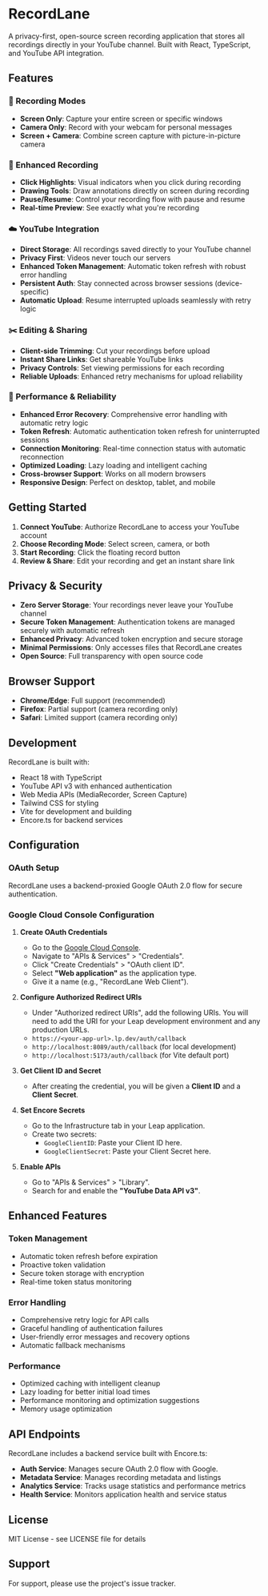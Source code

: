 # RecordLane

A privacy-first, open-source screen recording application that stores all recordings directly in your YouTube channel. Built with React, TypeScript, and YouTube API integration.

## Features

### 🎥 Recording Modes
- **Screen Only**: Capture your entire screen or specific windows
- **Camera Only**: Record with your webcam for personal messages
- **Screen + Camera**: Combine screen capture with picture-in-picture camera

### 🎨 Enhanced Recording
- **Click Highlights**: Visual indicators when you click during recording
- **Drawing Tools**: Draw annotations directly on screen during recording
- **Pause/Resume**: Control your recording flow with pause and resume
- **Real-time Preview**: See exactly what you're recording

### ☁️ YouTube Integration
- **Direct Storage**: All recordings saved directly to your YouTube channel
- **Privacy First**: Videos never touch our servers
- **Enhanced Token Management**: Automatic token refresh with robust error handling
- **Persistent Auth**: Stay connected across browser sessions (device-specific)
- **Automatic Upload**: Resume interrupted uploads seamlessly with retry logic

### ✂️ Editing & Sharing
- **Client-side Trimming**: Cut your recordings before upload
- **Instant Share Links**: Get shareable YouTube links
- **Privacy Controls**: Set viewing permissions for each recording
- **Reliable Uploads**: Enhanced retry mechanisms for upload reliability

### 🚀 Performance & Reliability
- **Enhanced Error Recovery**: Comprehensive error handling with automatic retry logic
- **Token Refresh**: Automatic authentication token refresh for uninterrupted sessions
- **Connection Monitoring**: Real-time connection status with automatic reconnection
- **Optimized Loading**: Lazy loading and intelligent caching
- **Cross-browser Support**: Works on all modern browsers
- **Responsive Design**: Perfect on desktop, tablet, and mobile

## Getting Started

1. **Connect YouTube**: Authorize RecordLane to access your YouTube account
2. **Choose Recording Mode**: Select screen, camera, or both
3. **Start Recording**: Click the floating record button
4. **Review & Share**: Edit your recording and get an instant share link

## Privacy & Security

- **Zero Server Storage**: Your recordings never leave your YouTube channel
- **Secure Token Management**: Authentication tokens are managed securely with automatic refresh
- **Enhanced Privacy**: Advanced token encryption and secure storage
- **Minimal Permissions**: Only accesses files that RecordLane creates
- **Open Source**: Full transparency with open source code

## Browser Support

- **Chrome/Edge**: Full support (recommended)
- **Firefox**: Partial support (camera recording only)
- **Safari**: Limited support (camera recording only)

## Development

RecordLane is built with:
- React 18 with TypeScript
- YouTube API v3 with enhanced authentication
- Web Media APIs (MediaRecorder, Screen Capture)
- Tailwind CSS for styling
- Vite for development and building
- Encore.ts for backend services

## Configuration

### OAuth Setup

RecordLane uses a backend-proxied Google OAuth 2.0 flow for secure authentication.

### Google Cloud Console Configuration

1.  **Create OAuth Credentials**
    - Go to the [Google Cloud Console](https://console.cloud.google.com/).
    - Navigate to "APIs & Services" > "Credentials".
    - Click "Create Credentials" > "OAuth client ID".
    - Select **"Web application"** as the application type.
    - Give it a name (e.g., "RecordLane Web Client").

2.  **Configure Authorized Redirect URIs**
    - Under "Authorized redirect URIs", add the following URIs. You will need to add the URI for your Leap development environment and any production URLs.
    - `https://<your-app-url>.lp.dev/auth/callback`
    - `http://localhost:8089/auth/callback` (for local development)
    - `http://localhost:5173/auth/callback` (for Vite default port)

3.  **Get Client ID and Secret**
    - After creating the credential, you will be given a **Client ID** and a **Client Secret**.

4.  **Set Encore Secrets**
    - Go to the Infrastructure tab in your Leap application.
    - Create two secrets:
        - `GoogleClientID`: Paste your Client ID here.
        - `GoogleClientSecret`: Paste your Client Secret here.

5.  **Enable APIs**
    - Go to "APIs & Services" > "Library".
    - Search for and enable the **"YouTube Data API v3"**.

## Enhanced Features

### Token Management
- Automatic token refresh before expiration
- Proactive token validation
- Secure token storage with encryption
- Real-time token status monitoring

### Error Handling
- Comprehensive retry logic for API calls
- Graceful handling of authentication failures
- User-friendly error messages and recovery options
- Automatic fallback mechanisms

### Performance
- Optimized caching with intelligent cleanup
- Lazy loading for better initial load times
- Performance monitoring and optimization suggestions
- Memory usage optimization

## API Endpoints

RecordLane includes a backend service built with Encore.ts:

- **Auth Service**: Manages secure OAuth 2.0 flow with Google.
- **Metadata Service**: Manages recording metadata and listings
- **Analytics Service**: Tracks usage statistics and performance metrics
- **Health Service**: Monitors application health and service status

## License

MIT License - see LICENSE file for details

## Support

For support, please use the project's issue tracker.
